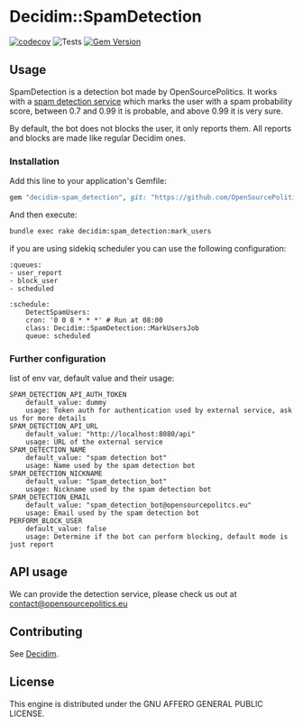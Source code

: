 # Decidim::SpamDetection
[![codecov](https://codecov.io/gh/OpenSourcePolitics/decidim-spam_detection/branch/master/graph/badge.svg?token=eJu34XLlVu)](https://codecov.io/gh/OpenSourcePolitics/decidim-spam_detection)
![Tests](https://github.com/opensourcepolitics/decidim-spam_detection/actions/workflows/ci_cd.yml/badge.svg)
[![Gem Version](https://badge.fury.io/rb/decidim-spam_detection.svg)](https://badge.fury.io/rb/decidim-spam_detection)


## Usage

SpamDetection is a detection bot made by OpenSourcePolitics. It works with a [spam detection service](https://github.com/OpenSourcePolitics/spam_detection) 
which marks the user with a spam probability score, between 0.7 
and 0.99 it is probable, and above 0.99 it is very sure.

By default, the bot does not blocks the user, it only reports them.
All reports and blocks are made like regular Decidim ones.

### Installation

Add this line to your application's Gemfile:

```ruby
gem "decidim-spam_detection", git: "https://github.com/OpenSourcePolitics/decidim-spam_detection.git"
```

And then execute:

```bash
bundle exec rake decidim:spam_detection:mark_users
```

if you are using sidekiq scheduler you can use the following configuration:
```
:queues:
- user_report
- block_user
- scheduled

:schedule:
    DetectSpamUsers:
    cron: '0 0 8 * * *' # Run at 08:00
    class: Decidim::SpamDetection::MarkUsersJob
    queue: scheduled
```

### Further configuration
list of env var, default value and their usage:
```
SPAM_DETECTION_API_AUTH_TOKEN
    default_value: dummy
    usage: Token auth for authentication used by external service, ask us for more details
SPAM_DETECTION_API_URL 
    default_value: "http://localhost:8080/api"
    usage: URL of the external service
SPAM_DETECTION_NAME 
    default_value: "spam detection bot"
    usage: Name used by the spam detection bot
SPAM_DETECTION_NICKNAME 
    default_value: "Spam_detection_bot"
    usage: Nickname used by the spam detection bot
SPAM_DETECTION_EMAIL 
    default_value: "spam_detection_bot@opensourcepolitcs.eu"
    usage: Email used by the spam detection bot
PERFORM_BLOCK_USER 
    default_value: false
    usage: Determine if the bot can perform blocking, default mode is just report
```

## API usage
We can provide the detection service, please check us out at [contact@opensourcepolitics.eu](mailto:contact@opensourcepolitics.eu)

## Contributing

See [Decidim](https://github.com/decidim/decidim).

## License

This engine is distributed under the GNU AFFERO GENERAL PUBLIC LICENSE.
